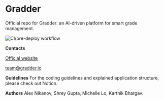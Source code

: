 # Gradder
Official repo for Gradder: an AI-driven platform for smart grade management.

![CI/pre-deploy workflow](https://github.com/Niklex21/gradder_main/workflows/CI/pre-deploy%20workflow/badge.svg?branch=master)

**Contacts**

[Official website](https://gradder.io)

team@gradder.io

**Guidelines**
For the coding guidelines and explained application structure, please check out Notion.

**Authors**
Alex Nikanov, Shrey Gupta, Michelle Lo, Karthik Bhargav. 
